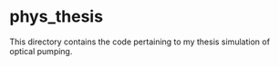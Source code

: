 # phys_thesis
This directory contains the code pertaining to my thesis simulation of optical pumping.
